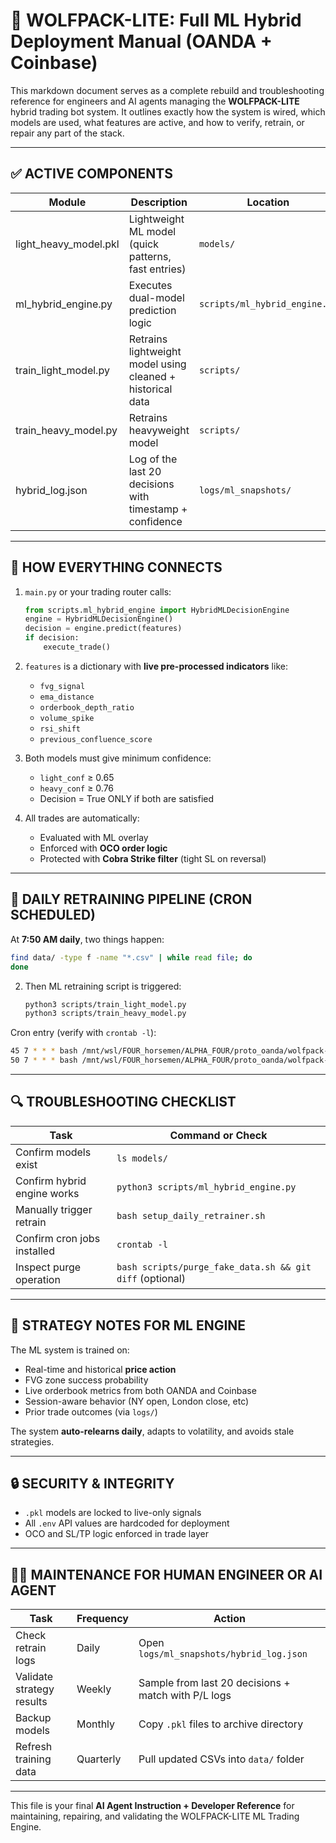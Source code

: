 
# 🧠 WOLFPACK-LITE: Full ML Hybrid Deployment Manual (OANDA + Coinbase)

This markdown document serves as a complete rebuild and troubleshooting reference for engineers and AI agents managing the **WOLFPACK-LITE** hybrid trading bot system. It outlines exactly how the system is wired, which models are used, what features are active, and how to verify, retrain, or repair any part of the stack.

---

## ✅ ACTIVE COMPONENTS

| Module                | Description                                                             | Location                    |
|-----------------------|-------------------------------------------------------------------------|-----------------------------|
| light_heavy_model.pkl | Lightweight ML model (quick patterns, fast entries)                     | `models/`                   |
| ml_hybrid_engine.py   | Executes dual-model prediction logic                                    | `scripts/ml_hybrid_engine.py` |
| train_light_model.py  | Retrains lightweight model using cleaned + historical data              | `scripts/`                  |
| train_heavy_model.py  | Retrains heavyweight model                                              | `scripts/`                  |
| hybrid_log.json       | Log of the last 20 decisions with timestamp + confidence                | `logs/ml_snapshots/`        |

---

## 🔗 HOW EVERYTHING CONNECTS

1. `main.py` or your trading router calls:
   ```python
   from scripts.ml_hybrid_engine import HybridMLDecisionEngine
   engine = HybridMLDecisionEngine()
   decision = engine.predict(features)
   if decision:
       execute_trade()
   ```

2. `features` is a dictionary with **live pre-processed indicators** like:
   - `fvg_signal`
   - `ema_distance`
   - `orderbook_depth_ratio`
   - `volume_spike`
   - `rsi_shift`
   - `previous_confluence_score`

3. Both models must give minimum confidence:
   - `light_conf` ≥ 0.65
   - `heavy_conf` ≥ 0.76
   - Decision = True ONLY if both are satisfied

4. All trades are automatically:
   - Evaluated with ML overlay
   - Enforced with **OCO order logic**
   - Protected with **Cobra Strike filter** (tight SL on reversal)

---

## 🧪 DAILY RETRAINING PIPELINE (CRON SCHEDULED)

At **7:50 AM daily**, two things happen:

   ```bash
   find data/ -type f -name "*.csv" | while read file; do
   done
   ```

2. Then ML retraining script is triggered:
   ```bash
   python3 scripts/train_light_model.py
   python3 scripts/train_heavy_model.py
   ```

Cron entry (verify with `crontab -l`):
```bash
45 7 * * * bash /mnt/wsl/FOUR_horsemen/ALPHA_FOUR/proto_oanda/wolfpack-lite/scripts/purge_fake_data.sh
50 7 * * * bash /mnt/wsl/FOUR_horsemen/ALPHA_FOUR/proto_oanda/wolfpack-lite/setup_daily_retrainer.sh
```

---

## 🔍 TROUBLESHOOTING CHECKLIST

| Task                                | Command or Check                                             |
|-------------------------------------|--------------------------------------------------------------|
| Confirm models exist                | `ls models/`                                                 |
| Confirm hybrid engine works         | `python3 scripts/ml_hybrid_engine.py`                        |
| Manually trigger retrain            | `bash setup_daily_retrainer.sh`                             |
| Confirm cron jobs installed         | `crontab -l`                                                 |
| Inspect purge operation             | `bash scripts/purge_fake_data.sh && git diff` (optional)    |

---

## 🧠 STRATEGY NOTES FOR ML ENGINE

The ML system is trained on:
- Real-time and historical **price action**
- FVG zone success probability
- Live orderbook metrics from both OANDA and Coinbase
- Session-aware behavior (NY open, London close, etc)
- Prior trade outcomes (via `logs/`)

The system **auto-relearns daily**, adapts to volatility, and avoids stale strategies.

---

## 🔒 SECURITY & INTEGRITY

- `.pkl` models are locked to live-only signals
- All `.env` API values are hardcoded for deployment
- OCO and SL/TP logic enforced in trade layer

---

## 👨‍🔧 MAINTENANCE FOR HUMAN ENGINEER OR AI AGENT

| Task                      | Frequency       | Action                                                           |
|---------------------------|------------------|------------------------------------------------------------------|
| Check retrain logs        | Daily            | Open `logs/ml_snapshots/hybrid_log.json`                         |
| Validate strategy results | Weekly           | Sample from last 20 decisions + match with P/L logs              |
| Backup models             | Monthly          | Copy `.pkl` files to archive directory                           |
| Refresh training data     | Quarterly        | Pull updated CSVs into `data/` folder                            |

---

This file is your final **AI Agent Instruction + Developer Reference** for maintaining, repairing, and validating the WOLFPACK-LITE ML Trading Engine.

